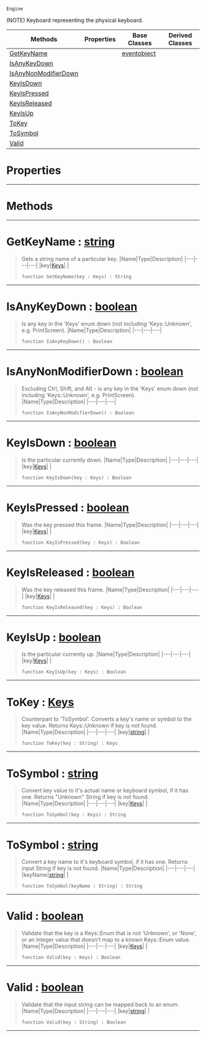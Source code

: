  `Engine`

(NOTE) Keyboard representing the physical keyboard.

|Methods|Properties|Base Classes|Derived Classes|
|---|---|---|---|
|[ GetKeyName](https://github.com/dragonCASTjosh/PlasmaDocs/blob/master/code_reference/class_reference/keyboard.markdown#getkeyname-plasma-engine-d)| |[eventobject](https://github.com/dragonCASTjosh/PlasmaDocs/blob/master/code_reference/class_reference/eventobject.markdown)| |
|[ IsAnyKeyDown](https://github.com/dragonCASTjosh/PlasmaDocs/blob/master/code_reference/class_reference/keyboard.markdown#isanykeydown-plasma-engine)| | | |
|[ IsAnyNonModifierDown](https://github.com/dragonCASTjosh/PlasmaDocs/blob/master/code_reference/class_reference/keyboard.markdown#isanynonmodifierdown-zer)| | | |
|[ KeyIsDown](https://github.com/dragonCASTjosh/PlasmaDocs/blob/master/code_reference/class_reference/keyboard.markdown#keyisdown-plasma-engine-do)| | | |
|[ KeyIsPressed](https://github.com/dragonCASTjosh/PlasmaDocs/blob/master/code_reference/class_reference/keyboard.markdown#keyispressed-plasma-engine)| | | |
|[ KeyIsReleased](https://github.com/dragonCASTjosh/PlasmaDocs/blob/master/code_reference/class_reference/keyboard.markdown#keyisreleased-plasma-engin)| | | |
|[ KeyIsUp](https://github.com/dragonCASTjosh/PlasmaDocs/blob/master/code_reference/class_reference/keyboard.markdown#keyisup-plasma-engine-docu)| | | |
|[ ToKey](https://github.com/dragonCASTjosh/PlasmaDocs/blob/master/code_reference/class_reference/keyboard.markdown#tokey-plasma-engine-docume)| | | |
|[ ToSymbol](https://github.com/dragonCASTjosh/PlasmaDocs/blob/master/code_reference/class_reference/keyboard.markdown#tosymbol-plasma-engine-doc)| | | |
|[ Valid](https://github.com/dragonCASTjosh/PlasmaDocs/blob/master/code_reference/class_reference/keyboard.markdown#valid-plasma-engine-docume)| | | |


 #  Properties


---  
 #  Methods


---  
 #  GetKeyName : [string](https://github.com/dragonCASTjosh/PlasmaDocs/blob/master/code_reference/lightning_base_types/string.markdown)

> Gets a string name of a particular key.
> |Name|Type|Description|
> |---|---|---|
> |key|[Keys](https://github.com/dragonCASTjosh/PlasmaDocs/blob/master/code_reference/enum_reference.markdown#keys)| |
> ``` lang=cpp, name=Lightning
> function GetKeyName(key : Keys) : String
> ``` 


---  
 #  IsAnyKeyDown : [boolean](https://github.com/dragonCASTjosh/PlasmaDocs/blob/master/code_reference/lightning_base_types/boolean.markdown)

> Is any key in the 'Keys' enum down (not including 'Keys::Unknown', e.g. PrintScreen).
> |Name|Type|Description|
> |---|---|---|
> ``` lang=cpp, name=Lightning
> function IsAnyKeyDown() : Boolean
> ``` 


---  
 #  IsAnyNonModifierDown : [boolean](https://github.com/dragonCASTjosh/PlasmaDocs/blob/master/code_reference/lightning_base_types/boolean.markdown)

> Excluding Ctrl, Shift, and Alt - is any key in the 'Keys' enum down (not including 'Keys::Unknown', e.g. PrintScreen).
> |Name|Type|Description|
> |---|---|---|
> ``` lang=cpp, name=Lightning
> function IsAnyNonModifierDown() : Boolean
> ``` 


---  
 #  KeyIsDown : [boolean](https://github.com/dragonCASTjosh/PlasmaDocs/blob/master/code_reference/lightning_base_types/boolean.markdown)

> Is the particular currently down.
> |Name|Type|Description|
> |---|---|---|
> |key|[Keys](https://github.com/dragonCASTjosh/PlasmaDocs/blob/master/code_reference/enum_reference.markdown#keys)| |
> ``` lang=cpp, name=Lightning
> function KeyIsDown(key : Keys) : Boolean
> ``` 


---  
 #  KeyIsPressed : [boolean](https://github.com/dragonCASTjosh/PlasmaDocs/blob/master/code_reference/lightning_base_types/boolean.markdown)

> Was the key pressed this frame.
> |Name|Type|Description|
> |---|---|---|
> |key|[Keys](https://github.com/dragonCASTjosh/PlasmaDocs/blob/master/code_reference/enum_reference.markdown#keys)| |
> ``` lang=cpp, name=Lightning
> function KeyIsPressed(key : Keys) : Boolean
> ``` 


---  
 #  KeyIsReleased : [boolean](https://github.com/dragonCASTjosh/PlasmaDocs/blob/master/code_reference/lightning_base_types/boolean.markdown)

> Was the key released this frame.
> |Name|Type|Description|
> |---|---|---|
> |key|[Keys](https://github.com/dragonCASTjosh/PlasmaDocs/blob/master/code_reference/enum_reference.markdown#keys)| |
> ``` lang=cpp, name=Lightning
> function KeyIsReleased(key : Keys) : Boolean
> ``` 


---  
 #  KeyIsUp : [boolean](https://github.com/dragonCASTjosh/PlasmaDocs/blob/master/code_reference/lightning_base_types/boolean.markdown)

> Is the particular currently up.
> |Name|Type|Description|
> |---|---|---|
> |key|[Keys](https://github.com/dragonCASTjosh/PlasmaDocs/blob/master/code_reference/enum_reference.markdown#keys)| |
> ``` lang=cpp, name=Lightning
> function KeyIsUp(key : Keys) : Boolean
> ``` 


---  
 #  ToKey : [Keys](https://github.com/dragonCASTjosh/PlasmaDocs/blob/master/code_reference/enum_reference.markdown#keys)

> Counterpart to 'ToSymbol'. Converts a key's name or symbol to the key value. Returns Keys::Unknown if key is not found.
> |Name|Type|Description|
> |---|---|---|
> |key|[string](https://github.com/dragonCASTjosh/PlasmaDocs/blob/master/code_reference/lightning_base_types/string.markdown)| |
> ``` lang=cpp, name=Lightning
> function ToKey(key : String) : Keys
> ``` 


---  
 #  ToSymbol : [string](https://github.com/dragonCASTjosh/PlasmaDocs/blob/master/code_reference/lightning_base_types/string.markdown)

> Convert key value to it's actual name or keyboard symbol, if it has one. Returns "Unknown" String if key is not found.
> |Name|Type|Description|
> |---|---|---|
> |key|[Keys](https://github.com/dragonCASTjosh/PlasmaDocs/blob/master/code_reference/enum_reference.markdown#keys)| |
> ``` lang=cpp, name=Lightning
> function ToSymbol(key : Keys) : String
> ``` 


---  
 #  ToSymbol : [string](https://github.com/dragonCASTjosh/PlasmaDocs/blob/master/code_reference/lightning_base_types/string.markdown)

> Convert a key name to it's keyboard symbol, if it has one. Returns input String if key is not found.
> |Name|Type|Description|
> |---|---|---|
> |keyName|[string](https://github.com/dragonCASTjosh/PlasmaDocs/blob/master/code_reference/lightning_base_types/string.markdown)| |
> ``` lang=cpp, name=Lightning
> function ToSymbol(keyName : String) : String
> ``` 


---  
 #  Valid : [boolean](https://github.com/dragonCASTjosh/PlasmaDocs/blob/master/code_reference/lightning_base_types/boolean.markdown)

> Validate that the key is a Keys::Enum that is not 'Unknown', or 'None', or an integer value that doesn't map to a known Keys::Enum value.
> |Name|Type|Description|
> |---|---|---|
> |key|[Keys](https://github.com/dragonCASTjosh/PlasmaDocs/blob/master/code_reference/enum_reference.markdown#keys)| |
> ``` lang=cpp, name=Lightning
> function Valid(key : Keys) : Boolean
> ``` 


---  
 #  Valid : [boolean](https://github.com/dragonCASTjosh/PlasmaDocs/blob/master/code_reference/lightning_base_types/boolean.markdown)

> Validate that the input string can be mapped back to an enum.
> |Name|Type|Description|
> |---|---|---|
> |key|[string](https://github.com/dragonCASTjosh/PlasmaDocs/blob/master/code_reference/lightning_base_types/string.markdown)| |
> ``` lang=cpp, name=Lightning
> function Valid(key : String) : Boolean
> ``` 


---  
 

 